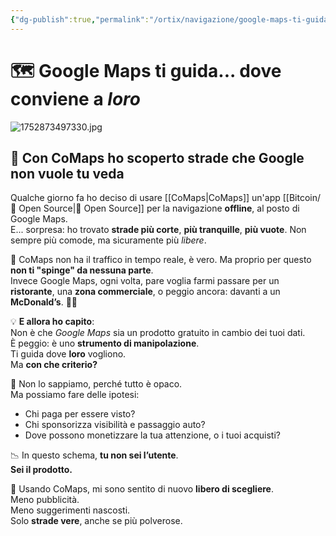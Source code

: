 ```yaml
---
{"dg-publish":true,"permalink":"/ortix/navigazione/google-maps-ti-guida-dove-conviene-loro/","title":"Google Maps ti guida... dove conviene a *loro*","tags":["comaps","googlemaps","privacy","open-source","mappe","esperienze"]}
---
```



# 🗺️ Google Maps ti guida... dove conviene a *loro*  

![1752873497330.jpg](/img/user/1752873497330.jpg)
## 📍 Con CoMaps ho scoperto strade che Google non vuole tu veda

Qualche giorno fa ho deciso di usare [[CoMaps\|CoMaps]] un'app [[Bitcoin/🧬 Open Source\|🧬 Open Source]] per la navigazione **offline**, al posto di Google Maps.  
E... sorpresa: ho trovato **strade più corte**, **più tranquille**, **più vuote**. Non sempre più comode, ma sicuramente più *libere*.

🚧 CoMaps non ha il traffico in tempo reale, è vero. Ma proprio per questo **non ti "spinge" da nessuna parte**.  
Invece Google Maps, ogni volta, pare voglia farmi passare per un **ristorante**, una **zona commerciale**, o peggio ancora: davanti a un **McDonald’s**. 🏪🍔

💡 **E allora ho capito**:  
Non è che *Google Maps* sia un prodotto gratuito in cambio dei tuoi dati.  
È peggio: è uno **strumento di manipolazione**.  
Ti guida dove **loro** vogliono.  
Ma **con che criterio?**

👀 Non lo sappiamo, perché tutto è opaco.  
Ma possiamo fare delle ipotesi:
- Chi paga per essere visto?
- Chi sponsorizza visibilità e passaggio auto?
- Dove possono monetizzare la tua attenzione, o i tuoi acquisti?

📉 In questo schema, **tu non sei l’utente**.  
**Sei il prodotto.**

🌿 Usando CoMaps, mi sono sentito di nuovo **libero di scegliere**.  
Meno pubblicità.  
Meno suggerimenti nascosti.  
Solo **strade vere**, anche se più polverose.